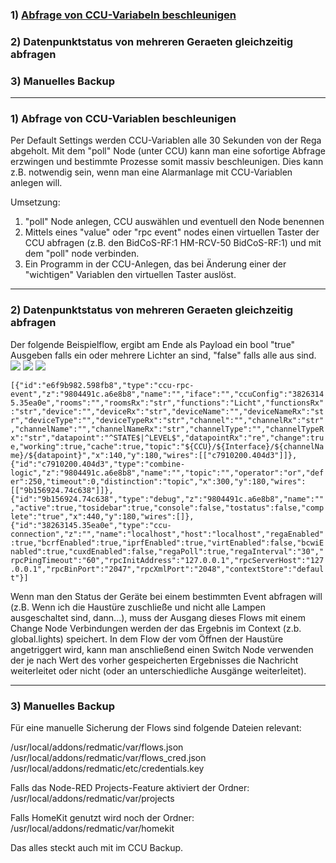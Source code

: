 ### 1) [Abfrage von CCU-Variabeln beschleunigen](#abfrage-von-ccu-variablen-beschleunigen)
### 2) Datenpunktstatus von mehreren Geraeten gleichzeitig abfragen
### 3) Manuelles Backup

- - - - - - - - - - - - - - - - - - - - 

### 1) Abfrage von CCU-Variablen beschleunigen
Per Default Settings werden CCU-Variablen alle 30 Sekunden von der Rega abgeholt. Mit dem "poll" Node (unter CCU) kann man eine sofortige Abfrage erzwingen und bestimmte Prozesse somit massiv beschleunigen. Dies kann z.B. notwendig sein, wenn man eine Alarmanlage mit CCU-Variablen anlegen will.

Umsetzung:

1) "poll" Node anlegen, CCU auswählen und eventuell den Node benennen
2) Mittels eines "value" oder "rpc event" nodes einen virtuellen Taster der CCU abfragen (z.B. den BidCoS-RF:1 HM-RCV-50 BidCoS-RF:1) und mit dem "poll" node verbinden.
3) Ein Programm in der CCU-Anlegen, das bei Änderung einer der "wichtigen" Variablen den virtuellen Taster auslöst.

- - - - - - - - - - - - - - - - - - - - 

### 2) Datenpunktstatus von mehreren Geraeten gleichzeitig abfragen

Der folgende Beispielflow, ergibt am Ende als Payload ein bool "true" Ausgeben falls ein oder mehrere Lichter an sind, "false" falls alle aus sind.
![](https://user-images.githubusercontent.com/44581521/50928157-30cf1280-145a-11e9-9e73-df4739cd2a2a.png)
![](https://user-images.githubusercontent.com/44581521/50928365-c5d20b80-145a-11e9-868f-8d0d9793f200.png)
![](https://user-images.githubusercontent.com/44581521/50928621-76400f80-145b-11e9-9ac9-d818bcba06cb.png)

`[{"id":"e6f9b982.598fb8","type":"ccu-rpc-event","z":"9804491c.a6e8b8","name":"","iface":"","ccuConfig":"38263145.35ea0e","rooms":"","roomsRx":"str","functions":"Licht","functionsRx":"str","device":"","deviceRx":"str","deviceName":"","deviceNameRx":"str","deviceType":"","deviceTypeRx":"str","channel":"","channelRx":"str","channelName":"","channelNameRx":"str","channelType":"","channelTypeRx":"str","datapoint":"^STATE$|^LEVEL$","datapointRx":"re","change":true,"working":true,"cache":true,"topic":"${CCU}/${Interface}/${channelName}/${datapoint}","x":140,"y":180,"wires":[["c7910200.404d3"]]},{"id":"c7910200.404d3","type":"combine-logic","z":"9804491c.a6e8b8","name":"","topic":"","operator":"or","defer":250,"timeout":0,"distinction":"topic","x":300,"y":180,"wires":[["9b156924.74c638"]]},{"id":"9b156924.74c638","type":"debug","z":"9804491c.a6e8b8","name":"","active":true,"tosidebar":true,"console":false,"tostatus":false,"complete":"true","x":440,"y":180,"wires":[]},{"id":"38263145.35ea0e","type":"ccu-connection","z":"","name":"localhost","host":"localhost","regaEnabled":true,"bcrfEnabled":true,"iprfEnabled":true,"virtEnabled":false,"bcwiEnabled":true,"cuxdEnabled":false,"regaPoll":true,"regaInterval":"30","rpcPingTimeout":"60","rpcInitAddress":"127.0.0.1","rpcServerHost":"127.0.0.1","rpcBinPort":"2047","rpcXmlPort":"2048","contextStore":"default"}]`

Wenn man den Status der Geräte bei einem bestimmten Event abfragen will (z.B. Wenn ich die Haustüre zuschließe und nicht alle Lampen ausgeschaltet sind, dann...), muss der Ausgang dieses Flows mit einem Change Node Verbindungen werden der das Ergebnis im Context (z.b. global.lights) speichert. In dem Flow der vom Öffnen der Haustüre angetriggert wird, kann man anschließend einen Switch Node verwenden der je nach Wert des vorher gespeicherten Ergebnisses die Nachricht weiterleitet oder nicht (oder an unterschiedliche Ausgänge weiterleitet).

- - - - - - - - - - - - - - - - - - - -

### 3) Manuelles Backup

Für eine manuelle Sicherung der Flows sind folgende Dateien relevant:

/usr/local/addons/redmatic/var/flows.json
/usr/local/addons/redmatic/var/flows_cred.json
/usr/local/addons/redmatic/etc/credentials.key

Falls das Node-RED Projects-Feature aktiviert der Ordner:
/usr/local/addons/redmatic/var/projects

Falls HomeKit genutzt wird noch der Ordner:
/usr/local/addons/redmatic/var/homekit

Das alles steckt auch mit im CCU Backup.